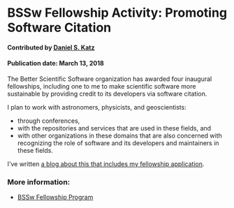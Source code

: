 # BSSw Fellowship Activity: Promoting Software Citation


#### Contributed by [Daniel S. Katz](https://github.com/danielskatz "Daniel S. Katz GitHub Profile")

#### Publication date: March 13, 2018

The Better Scientific Software organization has awarded four inaugural fellowships, including one to me to make scientific software more sustainable by providing credit to its developers via software citation.

I plan to work with astronomers, physicists, and geoscientists: 
- through conferences,
- with the repositories and services that are used in these fields, and
- with other organizations in these domains that are also concerned with recognizing the role of software and its developers and maintainers in these fields.

I've written [a blog about this that includes my fellowship application](https://danielskatzblog.wordpress.com/2018/02/08/better-scientific-software-fellowship/).

### More information: 
- [BSSw Fellowship Program](https://bssw.io/pages/bssw-fellowship-program)

<!---
Publish: Yes
Track: bssw fellowship
Topics: discussion and question sites, projects and organizations
Pinned: no
--->
